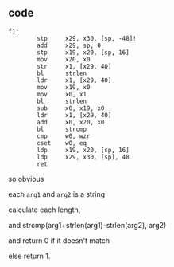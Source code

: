 ## code
```arm
f1:
        stp     x29, x30, [sp, -48]!
        add     x29, sp, 0
        stp     x19, x20, [sp, 16]
        mov     x20, x0
        str     x1, [x29, 40]
        bl      strlen
        ldr     x1, [x29, 40]
        mov     x19, x0
        mov     x0, x1
        bl      strlen
        sub     x0, x19, x0
        ldr     x1, [x29, 40]
        add     x0, x20, x0
        bl      strcmp
        cmp     w0, wzr
        cset    w0, eq
        ldp     x19, x20, [sp, 16]
        ldp     x29, x30, [sp], 48
        ret
```

so obvious

each `arg1` and `arg2` is a string

calculate each length, 

and strcmp(arg1+strlen(arg1)-strlen(arg2), arg2)

and return 0 if it doesn't match

else return 1.